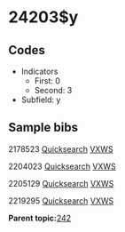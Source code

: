 # 24203$y

## Codes

-   Indicators
    -   First: 0
    -   Second: 3
-   Subfield: y

## Sample bibs

2178523 [Quicksearch](https://search.library.yale.edu/catalog/2178523) [VXWS](http://prodorbis.library.yale.edu:7014/vxws/GetHoldingsService?bibId=2178523)

2204023 [Quicksearch](https://search.library.yale.edu/catalog/2204023) [VXWS](http://prodorbis.library.yale.edu:7014/vxws/GetHoldingsService?bibId=2204023)

2205129 [Quicksearch](https://search.library.yale.edu/catalog/2205129) [VXWS](http://prodorbis.library.yale.edu:7014/vxws/GetHoldingsService?bibId=2205129)

2219295 [Quicksearch](https://search.library.yale.edu/catalog/2219295) [VXWS](http://prodorbis.library.yale.edu:7014/vxws/GetHoldingsService?bibId=2219295)

**Parent topic:**[242](../../tags/242/242.md)

